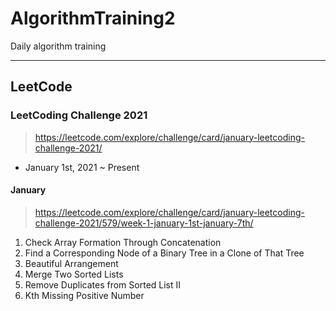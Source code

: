 # AlgorithmTraining2
Daily algorithm training
<hr>

## LeetCode
### LeetCoding Challenge 2021
> https://leetcode.com/explore/challenge/card/january-leetcoding-challenge-2021/

* January 1st, 2021 ~ Present

#### January
> https://leetcode.com/explore/challenge/card/january-leetcoding-challenge-2021/579/week-1-january-1st-january-7th/

1. Check Array Formation Through Concatenation 
2. Find a Corresponding Node of a Binary Tree in a Clone of That Tree
3. Beautiful Arrangement
4. Merge Two Sorted Lists
5. Remove Duplicates from Sorted List II
6. Kth Missing Positive Number


